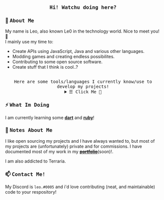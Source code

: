 <br> <h3 align="center"><samp><b>Hi! Watchu doing here?</b></samp></h3>

### 🌟 <samp>About Me</samp>

My name is Leo, also known Le0 in the technology world. Nice to meet you! 👋
<br>
I mainly use my time to:

- Create APIs using JavaScript, Java and various other languages.
- Modding games and creating endless possibilites.
- Contributing to some open source software.
- Create stuff that I think is cool..?
<br>

<div align="center"><samp>Here are some tools/languages I currently know/use to develop my projects!</b></samp></div>

<details align="center">

   <summary> <samp>&#9776; Click Me 💾</samp></summary>
   <p align="center">
     <br>
     <samp> 🌠 Languages </samp>
     <br>
        <img alt="NodeJS" src="https://img.shields.io/badge/node.js-%2343853D.svg?style=for-the-badge&logo=node-dot-js&logoColor=white"/>
        <img alt="Java" src="https://img.shields.io/badge/java-%23ED8B00.svg?style=for-the-badge&logo=java&logoColor=white"/>
        <br> <br>
        <samp> 💿 Tools </samp>
        <br>
        <img alt="Visual Studio Code" src="https://img.shields.io/badge/VisualStudioCode-0078d7.svg?style=for-the-badge&logo=visual-studio-code&logoColor=white"/>
        <img alt="IntelliJ IDEA" src="https://img.shields.io/badge/IntelliJIDEA-000000.svg?style=for-the-badge&logo=intellij-idea&logoColor=white"/>
        <img alt="Vim" src="https://img.shields.io/badge/VIM-%2311AB00.svg?style=for-the-badge&logo=vim&logoColor=white"/>
        <img alt="Git" src="https://img.shields.io/badge/git-%23F05033.svg?style=for-the-badge&logo=git&logoColor=white"/>
        <br>
        <img alt="MySQL" src="https://img.shields.io/badge/mysql-%2300f.svg?style=for-the-badge&logo=mysql&logoColor=white"/>
        <img alt="MongoDB" src ="https://img.shields.io/badge/MongoDB-%234ea94b.svg?style=for-the-badge&logo=mongodb&logoColor=white"/>
        <img alt="Ubuntu" src="https://img.shields.io/badge/Ubuntu-E95420?style=for-the-badge&logo=ubuntu&logoColor=white" />
        <img alt="Linux" src="https://img.shields.io/badge/Linux-FCC624?style=for-the-badge&logo=linux&logoColor=black">
        <img alt="Trello" src="https://img.shields.io/badge/Trello-%23026AA7.svg?style=for-the-badge&logo=Trello&logoColor=white"/> 	
  <br>
  <img src="https://github-readme-stats.vercel.app/api?username=disaaalt&bg_color=30,e96443,904e95&title_color=fff&text_color=fff"></img><br>
  </samp>
  </p>
</details>

### ⚡ <samp>What Im Doing</samp>

I am currently learning some [**dart**](https://dart.dev) and [**ruby**](https://www.ruby-lang.org/en/)!

### 🎵 <samp>Notes About Me</samp>

I like open sourcing my projects and I have always wanted to, but most of my projects are (unfortunately) private and for commissions. I have documented most of my work in my <strike>[**portfolio**](https://leo0.xyz)</strike>(soon)!.

I am also addicted to Terraria.
<br>

### 📫 <samp>Contact Me!</samp>

My Discord is `leo.#0005` and i'd love contributing (neat, and maintainable) code to your respository!
